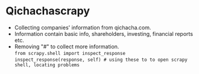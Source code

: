 # Qichachascrapy

- Collecting companies' information from qichacha.com.
- Information contain basic info, shareholders, investing, financial reports etc.
- Removing "#" to collect more information.           
`from scrapy.shell import inspect_response`  
`inspect_response(response, self) # using these to to open scrapy shell, locating problems`


